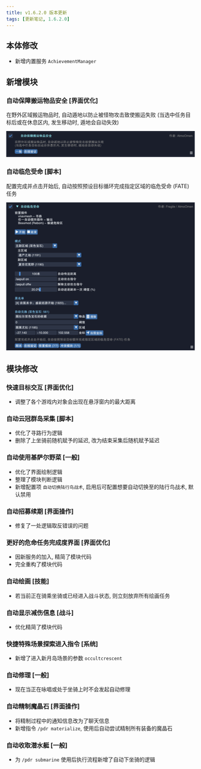 ```yaml
---
title: v1.6.2.0 版本更新
tags: [更新笔记, 1.6.2.0]
---
```


## 本体修改

- 新增内置服务 `AchievementManager`

## 新增模块

### 自动保障搬运物品安全 [界面优化]

在野外区域搬运物品时, 自动遁地以防止被怪物攻击致使搬运失败
(当选中任务目标后或在休息区内, 发生移动时, 遁地会自动失效)

![AutoGuaranteeCarryingObject](/assets/Changelog/1.6.2.0/AutoGuaranteeCarryingObject.png)

### 自动临危受命 [脚本]

配置完成并点击开始后, 自动按照预设目标循环完成指定区域的临危受命 (FATE) 任务

![AutoFate](/assets/Changelog/1.6.2.0/AutoFate.png)

## 模块修改

### 快速目标交互 [界面优化]

- 调整了各个游戏内对象会出现在悬浮窗内的最大距离

### 自动云冠群岛采集 [脚本]

- 优化了寻路行为逻辑
- 删除了上坐骑前随机赋予的延迟, 改为结束采集后随机赋予延迟

### 自动使用基萨尔野菜 [一般]

- 优化了界面绘制逻辑
- 整理了模块判断逻辑
- 新增配置项 `自动切换陆行鸟战术`, 启用后可配置想要自动切换至的陆行鸟战术, 默认禁用

### 自动招募续期 [界面操作]

- 修复了一处逻辑取反错误的问题

### 更好的危命任务完成度界面 [界面优化]

- 因新服务的加入, 精简了模块代码
- 完全重构了模块代码

### 自动绘画 [技能]

- 若当前正在骑乘坐骑或已经进入战斗状态, 则立刻放弃所有绘画任务

### 自动显示减伤信息 [战斗]

- 优化精简了模块代码

### 快捷特殊场景探索进入指令 [系统]

- 新增了进入新月岛场景的参数 `occultcrescent`

### 自动修理 [一般]

- 现在当正在咏唱或处于坐骑上时不会发起自动修理

### 自动精制魔晶石 [界面操作]

- 将精制过程中的通知信息改为了聊天信息
- 新增指令 `/pdr materialize`, 使用后自动尝试精制所有装备的魔晶石

### 自动收取潜水艇 [一般]

- 为 `/pdr submarine` 使用后执行流程新增了自动下坐骑的逻辑